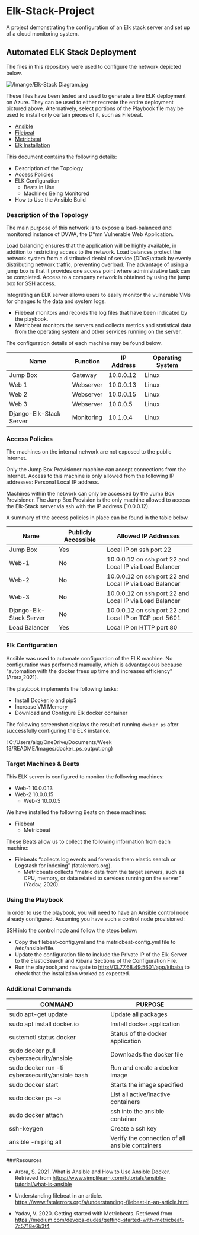 # Elk-Stack-Project
A project demonstrating the configuration of an Elk stack server and set up of a cloud monitoring system.
## Automated ELK Stack Deployment

The files in this repository were used to configure the network depicted below.

![/Imange/Elk-Stack Diagram.jpg](https://github.com/AmandaGreen1/Elk-Stack-Project/tree/main/Diagram)


These files have been tested and used to generate a live ELK deployment on Azure. They can be used to either recreate the entire deployment pictured above. Alternatively, select portions of the Playbook file may be used to install only certain pieces of it, such as Filebeat.

  - [Ansible](https://github.com/AmandaGreen1/Elk-Stack-Project/tree/main/Ansible)
  - [Filebeat](https://github.com/AmandaGreen1/Elk-Stack-Project/tree/main/Filebeat)
  - [Metricbeat](https://github.com/AmandaGreen1/Elk-Stack-Project/tree/main/Metricbeat)
  - [Elk Installation](https://github.com/AmandaGreen1/Elk-Stack-Project/tree/main/Elk%20Installation)

This document contains the following details:
- Description of the Topology
- Access Policies
- ELK Configuration
  - Beats in Use
  - Machines Being Monitored
- How to Use the Ansible Build


### Description of the Topology

The main purpose of this network is to expose a load-balanced and monitored instance of DVWA, the D*mn Vulnerable Web Application.

Load balancing ensures that the application will be highly available, in addition to restricting access to the network. Load balances protect the network system from a distributed denial of service (DDoS)attack by evenly distributing network traffic, preventing overload. The advantage of using a jump box is that it provides one access point where administrative task can be completed.  Access to a company network is obtained by using the jump box for SSH access. 

Integrating an ELK server allows users to easily monitor the vulnerable VMs for changes to the data and system logs.
- Filebeat monitors and records the log files that have been indicated by the playbook.
- Metricbeat monitors the servers and collects metrics and statistical data from the operating system and other services running on the server.


The configuration details of each machine may be found below.


|     Name                         |     Function      |     IP Address    |     Operating System    |
|----------------------------------|-------------------|-------------------|-------------------------|
|     Jump Box                     |     Gateway       |     10.0.0.12     |     Linux               |
|     Web 1                        |     Webserver     |     10.0.0.13     |     Linux               |
|     Web 2                        |     Webserver     |     10.0.0.15     |     Linux               |
|     Web 3                        |     Webserver     |     10.0.0.5      |     Linux               |
|     Django-Elk-Stack   Server    |     Monitoring    |     10.1.0.4      |     Linux               |


### Access Policies

The machines on the internal network are not exposed to the public Internet. 

Only the Jump Box Provisioner machine can accept connections from the Internet. Access to this machine is only allowed from the following IP addresses: Personal Local IP address. 

Machines within the network can only be accessed by the Jump Box Provisioner. The Jump Box Provision is the only machine allowed to access the Elk-Stack server via ssh with the IP address (10.0.0.12). 

A summary of the access policies in place can be found in the table below.

|     Name                       |     Publicly Accessible    |     Allowed IP Addresses                                         |
|--------------------------------|----------------------------|------------------------------------------------------------------|
|     Jump Box                   |     Yes                    |     Local IP on   ssh port 22                                    |
|     Web-1                      |     No                     |     10.0.0.12 on   ssh port 22 and Local IP via Load Balancer    |
|     Web-2                      |     No                     |     10.0.0.12 on   ssh port 22 and Local IP via Load Balancer    |
|     Web-3                      |     No                     |     10.0.0.12 on   ssh port 22 and Local IP via Load Balancer    |
|     Django-Elk-Stack Server    |     No                     |     10.0.0.12 on   ssh port 22 and Local IP on TCP port 5601     |
|     Load Balancer              |     Yes                    |     Local IP on HTTP   port 80                                   |


### Elk Configuration

Ansible was used to automate configuration of the ELK machine. No configuration was performed manually, which is advantageous because “automation with the docker frees up time and increases efficiency” (Arora,2021). 

The playbook implements the following tasks:

- Install Docker.io and pip3
- Increase VM Memory
- Download and Configure Elk docker container


The following screenshot displays the result of running `docker ps` after successfully configuring the ELK instance.

! C:/Users/algr/OneDrive/Documents/Week 13/README/Images/docker_ps_output.png)

### Target Machines & Beats
This ELK server is configured to monitor the following machines:
- Web-1 10.0.0.13
- Web-2 10.0.0.15
   - Web-3 10.0.0.5

We have installed the following Beats on these machines:
- Filebeat
   - Metricbeat
 
These Beats allow us to collect the following information from each machine:
- Filebeats “collects log events and forwards them elastic search or Logstash for indexing” (fatalerrors.org).
   - Metricbeats collects “metric data from the target servers, such as CPU, memory, or data related to services running on the server” (Yadav, 2020).  
 
### Using the Playbook
In order to use the playbook, you will need to have an Ansible control node already configured. Assuming you have such a control node provisioned: 

SSH into the control node and follow the steps below:
- Copy the filebeat-config.yml and the metricbeat-config.yml file to /etc/ansible/file.
- Update the configuration file to include the Private IP of the Elk-Server to the ElasticSearch and Kibana Sections of the Configuration File.
- Run the playbook,and navigate to http://13.77.68.49:5601/app/kibaba to check that the installation worked as expected.


### Additional Commands

|     COMMAND                                              |     PURPOSE                                              |
|----------------------------------------------------------|----------------------------------------------------------|
|     sudo apt-get   update                                |     Update all   packages                                |
|     sudo apt   install docker.io                         |     Install docker   application                         |
|     sustemctl status   docker                            |     Status of the   docker application                   |
|     sudo docker   pull cyberxsecurity/ansible            |     Downloads the   docker file                          |
|     sudo docker   run -ti cyberxsecurity/ansible bash    |     Run and create   a docker image                      |
|     sudo docker   start                                  |     Starts the   image specified                         |
|     sudo docker   ps -a                                  |     List all   active/inactive containers                |
|     sudo docker   attach                                 |     ssh into the ansible   container                     |
|     ssh-keygen                                           |     Create a ssh key                                     |
|     ansible -m   ping all                                |     Verify the   connection of all ansible containers    |


###Resources

- Arora, S. 2021. What is Ansible and How to Use Ansible Docker. Retrieved from https://www.simplilearn.com/tutorials/ansible-tutorial/what-is-ansible

- Understanding filebeat in an article.
https://www.fatalerrors.org/a/understanding-filebeat-in-an-article.html

- Yadav, V. 2020. Getting started with Metricbeats. Retrieved from 
https://medium.com/devops-dudes/getting-started-with-metricbeat-7c5718e6b3f4


